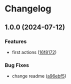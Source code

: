 # Changelog

## 1.0.0 (2024-07-12)


### Features

* first actions ([16f8172](https://github.com/jorfermo/trunk-st-release-please/commit/16f81728599ce7a2a46233f5a2b9c48589340593))


### Bug Fixes

* change readme ([a96ebf5](https://github.com/jorfermo/trunk-st-release-please/commit/a96ebf5ebc39c8a25b9afbd99e88b961cc21db83))
